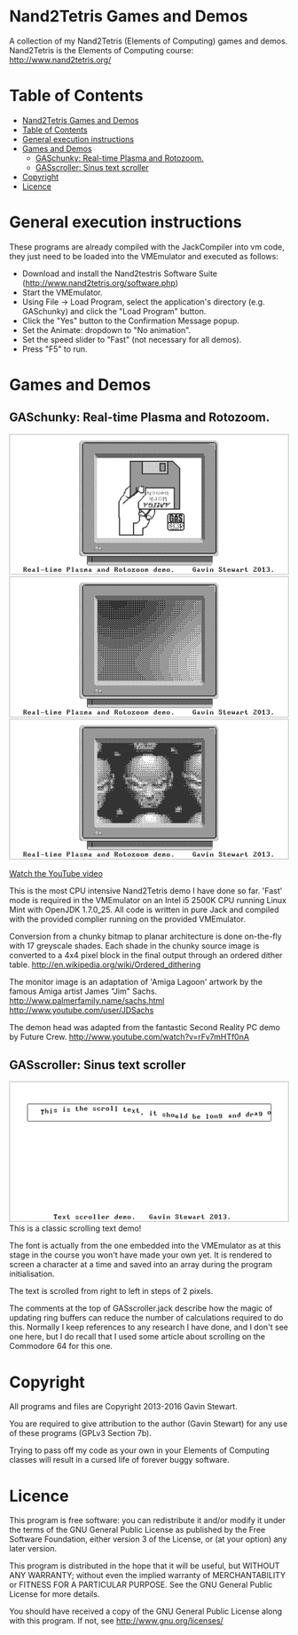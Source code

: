 # Nand2Tetris Games and Demos
A collection of my Nand2Tetris (Elements of Computing) games and demos.
Nand2Tetris is the Elements of Computing course:
http://www.nand2tetris.org/

Table of Contents
=================

  * [Nand2Tetris Games and Demos](#nand2tetris-games-and-demos)
  * [Table of Contents](#table-of-contents)
  * [General execution instructions](#general-execution-instructions)
  * [Games and Demos](#games-and-demos)
    * [GASchunky: Real-time Plasma and Rotozoom.](#gaschunky-real-time-plasma-and-rotozoom)
    * [GASscroller: Sinus text scroller](#gasscroller-sinus-text-scroller)
  * [Copyright](#copyright)
  * [Licence](#licence)

# General execution instructions
These programs are already compiled with the JackCompiler into vm code, they
just need to be loaded into the VMEmulator and executed as follows:

 - Download and install the Nand2testris Software Suite (http://www.nand2tetris.org/software.php)
 - Start the VMEmulator.
 - Using File -> Load Program, select the application's directory 
   (e.g. GASchunky) and click the "Load Program" button.
 - Click the "Yes" button to the Confirmation Message popup.
 - Set the Animate: dropdown to "No animation".
 - Set the speed slider to "Fast" (not necessary for all demos).
 - Press "F5" to run.

# Games and Demos
## GASchunky: Real-time Plasma and Rotozoom.

![Alt text](GASchunky/screenshots/screenshot1.png?raw=true "Insert Work Bench")
![Alt text](GASchunky/screenshots/screenshot2.png?raw=true "Plasma")
![Alt text](GASchunky/screenshots/screenshot3.png?raw=true "Rotozoom")

[Watch the YouTube video](https://www.youtube.com/watch?v=yGV4t_94TiI)

This is the most CPU intensive Nand2Tetris demo I have done so far. 'Fast' 
mode is required in the VMEmulator on an Intel i5 2500K CPU running Linux 
Mint with OpenJDK 1.7.0_25. All code is written in pure Jack and compiled 
with the provided complier running on the provided VMEmulator. 

Conversion from a chunky bitmap to planar architecture is done on-the-fly 
with 17 greyscale shades. Each shade in the chunky source image is converted 
to a 4x4 pixel block in the final output through an ordered dither table.
http://en.wikipedia.org/wiki/Ordered_dithering

The monitor image is an adaptation of 'Amiga Lagoon' artwork by the famous 
Amiga artist James "Jim" Sachs.
http://www.palmerfamily.name/sachs.html
http://www.youtube.com/user/JDSachs

The demon head was adapted from the fantastic Second Reality PC demo by Future 
Crew.
http://www.youtube.com/watch?v=rFv7mHTf0nA

## GASscroller: Sinus text scroller
![Alt text](GASscroller/screenshots/screenshot1.png?raw=true "Sinus text scroller")
This is a classic scrolling text demo!

The font is actually from the one embedded into the VMEmulator as at this
stage in the course you won't have made your own yet. It is rendered to screen
a character at a time and saved into an array during the program initialisation.

The text is scrolled from right to left in steps of 2 pixels.

The comments at the top of GASscroller.jack describe how the magic of
updating ring buffers can reduce the number of calculations required to do
this. Normally I keep references to any research I have done, and I don't see
one here, but I do recall that I used some article about scrolling on the
Commodore 64 for this one.

# Copyright
All programs and files are Copyright 2013-2016 Gavin Stewart.

You are required to give attribution to the author (Gavin Stewart) for any
use of these programs (GPLv3 Section 7b).

Trying to pass off my code as your own in your Elements of Computing classes
will result in a cursed life of forever buggy software.

# Licence
This program is free software: you can redistribute it and/or modify
it under the terms of the GNU General Public License as published by
the Free Software Foundation, either version 3 of the License, or
(at your option) any later version.

This program is distributed in the hope that it will be useful,
but WITHOUT ANY WARRANTY; without even the implied warranty of
MERCHANTABILITY or FITNESS FOR A PARTICULAR PURPOSE.  See the
GNU General Public License for more details.

You should have received a copy of the GNU General Public License
along with this program.  If not, see <http://www.gnu.org/licenses/>
